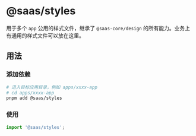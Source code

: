 # @saas/styles

用于多个 `app` 公用的样式文件，继承了 `@saas-core/design` 的所有能力。业务上有通用的样式文件可以放在这里。

## 用法

### 添加依赖

```bash
# 进入目标应用目录，例如 apps/xxxx-app
# cd apps/xxxx-app
pnpm add @saas/styles
```

### 使用

```ts
import '@saas/styles';
```
